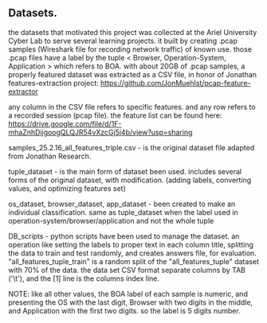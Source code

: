 ## Datasets.

the datasets that motivated this project was collected at the Ariel University Cyber Lab to serve several learning projects.
it built by creating .pcap samples (Wireshark file for recording network traffic) of known use.
those .pcap files have a label by the tuple < Browser, Operation-System, Application > which refers to BOA.
with about 20GB of .pcap samples, a properly featured dataset was extracted as a CSV file,
in honor of Jonathan features-extraction project: https://github.com/JonMuehlst/pcap-feature-extractor

any column in the CSV file refers to specific features.
and any row refers to a recorded session (pcap file).
the feature list can be found here: https://drive.google.com/file/d/1F-mhaZnhDijgoogQLQJR54vXzcGj5i4b/view?usp=sharing


samples_25.2.16_all_features_triple.csv - is the original dataset file adapted from Jonathan Research.


tuple_dataset - is the main form of dataset been used.
includes several forms of the original dataset, with modification.
(adding labels, converting values, and optimizing features set)


os_dataset, browser_dataset, app_dataset - been created to make an individual classification.
same as tuple_dataset when the label used in operation-system/browser/application and not the whole tuple


DB_scripts - python scripts have been used to manage the dataset.
an operation like setting the labels to proper text in each column title,
splitting the data to train and test randomly, and creates answers file, for evaluation.
"all_features_tuple_train" is a random split of the "all_features_tuple" dataset with 70% of the data.
the data set CSV format separate columns by TAB ('\t'), and the [1] line is the columns index line.


NOTE: like all other values, the BOA label of each sample is numeric, and presenting the OS with the last digit, Browser with two digits in the middle, and Application with the first two digits. so the label is 5 digits number.